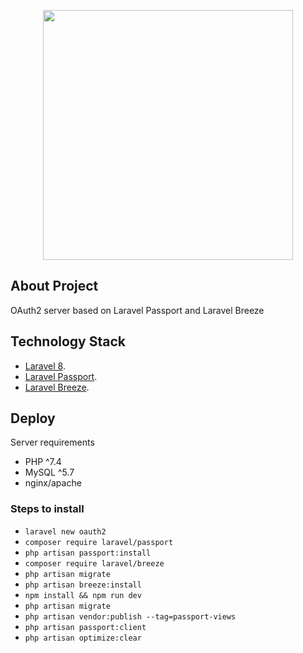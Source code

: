 <p align="center"><a href="https://laravel.com" target="_blank"><img src="https://raw.githubusercontent.com/laravel/art/master/logo-lockup/5%20SVG/2%20CMYK/1%20Full%20Color/laravel-logolockup-cmyk-red.svg" width="400"></a></p>

## About Project

OAuth2 server based on Laravel Passport and Laravel Breeze

## Technology Stack
- [Laravel 8](https://laravel.com/docs/8.x).
- [Laravel Passport](https://laravel.com/docs/8.x/passport).
- [Laravel Breeze](https://laravel.com/docs/8.x/starter-kits#laravel-breeze).

## Deploy

Server requirements 
- PHP ^7.4
- MySQL ^5.7
- nginx/apache

### Steps to install
- ``laravel new oauth2``
- ``composer require laravel/passport``
- ``php artisan passport:install``
- ``composer require laravel/breeze``
- ``php artisan migrate``
- ``php artisan breeze:install``
- ``npm install && npm run dev``
- ``php artisan migrate``
- ``php artisan vendor:publish --tag=passport-views``
- ``php artisan passport:client``
- ``php artisan optimize:clear``
